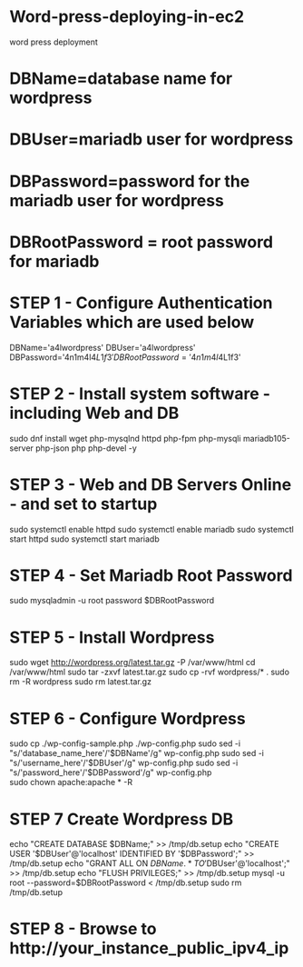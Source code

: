 # Word-press-deploying-in-ec2
word press deployment

# DBName=database name for wordpress

# DBUser=mariadb user for wordpress

# DBPassword=password for the mariadb user for wordpress

# DBRootPassword = root password for mariadb


# STEP 1 - Configure Authentication Variables which are used below

DBName='a4lwordpress'
DBUser='a4lwordpress'
DBPassword='4n1m4l$4L1f3'
DBRootPassword='4n1m4l$4L1f3'

# STEP 2 - Install system software - including Web and DB

sudo dnf install wget php-mysqlnd httpd php-fpm php-mysqli mariadb105-server php-json php php-devel -y


# STEP 3 - Web and DB Servers Online - and set to startup

sudo systemctl enable httpd
sudo systemctl enable mariadb
sudo systemctl start httpd
sudo systemctl start mariadb


# STEP 4 - Set Mariadb Root Password

sudo mysqladmin -u root password $DBRootPassword


# STEP 5 - Install Wordpress

sudo wget http://wordpress.org/latest.tar.gz -P /var/www/html
cd /var/www/html
sudo tar -zxvf latest.tar.gz
sudo cp -rvf wordpress/* .
sudo rm -R wordpress
sudo rm latest.tar.gz


# STEP 6 - Configure Wordpress

sudo cp ./wp-config-sample.php ./wp-config.php
sudo sed -i "s/'database_name_here'/'$DBName'/g" wp-config.php
sudo sed -i "s/'username_here'/'$DBUser'/g" wp-config.php
sudo sed -i "s/'password_here'/'$DBPassword'/g" wp-config.php   
sudo chown apache:apache * -R


# STEP 7 Create Wordpress DB

echo "CREATE DATABASE $DBName;" >> /tmp/db.setup
echo "CREATE USER '$DBUser'@'localhost' IDENTIFIED BY '$DBPassword';" >> /tmp/db.setup
echo "GRANT ALL ON $DBName.* TO '$DBUser'@'localhost';" >> /tmp/db.setup
echo "FLUSH PRIVILEGES;" >> /tmp/db.setup
mysql -u root --password=$DBRootPassword < /tmp/db.setup
sudo rm /tmp/db.setup


# STEP 8 - Browse to http://your_instance_public_ipv4_ip



